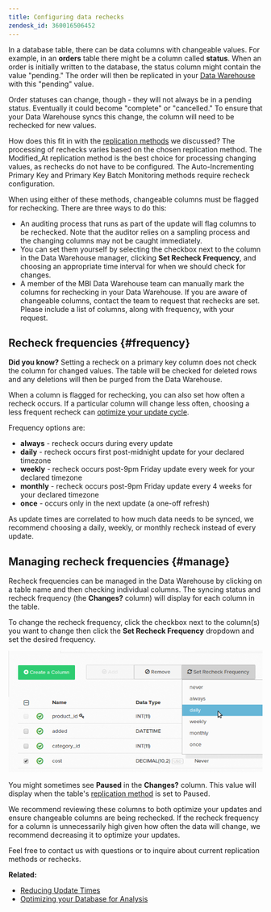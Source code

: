 ```yaml
---
title: Configuring data rechecks
zendesk_id: 360016506452
---
```


In a database table, there can be data columns with changeable values. For example, in an **orders** table there might be a column called **status**. When an order is initially written to the database, the status column might contain the value "pending." The order will then be replicated in your [Data Warehouse](../data-warehouse-mgr/tour-dwm.md) with this "pending" value.

Order statuses can change, though - they will not always be in a pending status. Eventually it could become "complete" or "cancelled." To ensure that your Data Warehouse syncs this change, the column will need to be rechecked for new values.

How does this fit in with the [replication methods](../data-warehouse-mgr/cfg-replication-methods.md) we discussed? The processing of rechecks varies based on the chosen replication method. The Modified\_At replication method is the best choice for processing changing values, as rechecks do not have to be configured. The Auto-Incrementing Primary Key and Primary Key Batch Monitoring methods require recheck configuration.

When using either of these methods, changeable columns must be flagged for rechecking. There are three ways to do this:

* An auditing process that runs as part of the update will flag columns to be rechecked. Note that the auditor relies on a sampling process and the changing columns may not be caught immediately.
* You can set them yourself by selecting the checkbox next to the column in the Data Warehouse manager, clicking **Set Recheck Frequency**, and choosing an appropriate time interval for when we should check for changes.
* A member of the MBI Data Warehouse team can manually mark the columns for rechecking in your Data Warehouse. If you are aware of changeable columns, contact the team to request that rechecks are set. Please include a list of columns, along with frequency, with your request.

## Recheck frequencies {#frequency}

**Did you know?**
 Setting a recheck on a primary key column does not check the column for changed values. The table will be checked for deleted rows and any deletions will then be purged from the Data Warehouse.

When a column is flagged for rechecking, you can also set how often a recheck occurs. If a particular column will change less often, choosing a less frequent recheck can [optimize your update cycle](../../best-practices/reduce-update-cycle-time.md).

Frequency options are:

* **always** - recheck occurs during every update
* **daily** - recheck occurs first post-midnight update for your declared timezone
* **weekly** - recheck occurs post-9pm Friday update every week for your declared timezone
* **monthly** - recheck occurs post-9pm Friday update every 4 weeks for your declared timezone
* **once** - occurs only in the next update (a one-off refresh)

As update times are correlated to how much data needs to be synced, we recommend choosing a daily, weekly, or monthly recheck instead of every update.

## Managing recheck frequencies {#manage}

Recheck frequencies can be managed in the Data Warehouse by clicking on a table name and then checking individual columns. The syncing status and recheck frequency (the **Changes?** column) will display for each column in the table.

To change the recheck frequency, click the checkbox next to the column(s) you want to change then click the **Set Recheck Frequency** dropdown and set the desired frequency.

![](../../assets/dwm-recheck.png)

You might sometimes see **Paused** in the **Changes?** column. This value will display when the table's [replication method](../data-analyst/data-warehouse-mgr/cfg-data-rechecks.md) is set to Paused.

We recommend reviewing these columns to both optimize your updates and ensure changeable columns are being rechecked. If the recheck frequency for a column is unnecessarily high given how often the data will change, we recommend decreasing it to optimize your updates.

Feel free to contact us with questions or to inquire about current replication methods or rechecks.

**Related:**

* [Reducing Update Times](../../best-practices/reduce-update-cycle-time.md)
* [Optimizing your Database for Analysis](../../best-practices/opt-db-analysis.md)
